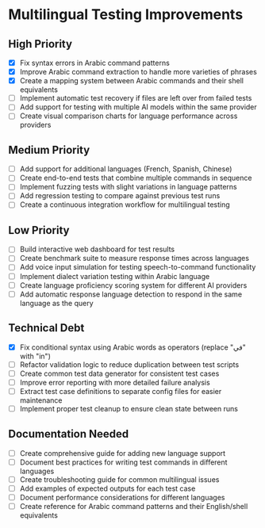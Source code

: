 # Multilingual Testing Improvements

## High Priority

- [x] Fix syntax errors in Arabic command patterns
- [x] Improve Arabic command extraction to handle more varieties of phrases
- [x] Create a mapping system between Arabic commands and their shell equivalents
- [ ] Implement automatic test recovery if files are left over from failed tests
- [ ] Add support for testing with multiple AI models within the same provider
- [ ] Create visual comparison charts for language performance across providers

## Medium Priority

- [ ] Add support for additional languages (French, Spanish, Chinese)
- [ ] Create end-to-end tests that combine multiple commands in sequence
- [ ] Implement fuzzing tests with slight variations in language patterns
- [ ] Add regression testing to compare against previous test runs
- [ ] Create a continuous integration workflow for multilingual testing

## Low Priority

- [ ] Build interactive web dashboard for test results
- [ ] Create benchmark suite to measure response times across languages
- [ ] Add voice input simulation for testing speech-to-command functionality
- [ ] Implement dialect variation testing within Arabic language
- [ ] Create language proficiency scoring system for different AI providers
- [ ] Add automatic response language detection to respond in the same language as the query

## Technical Debt

- [x] Fix conditional syntax using Arabic words as operators (replace "في" with "in")
- [ ] Refactor validation logic to reduce duplication between test scripts
- [ ] Create common test data generator for consistent test cases
- [ ] Improve error reporting with more detailed failure analysis
- [ ] Extract test case definitions to separate config files for easier maintenance
- [ ] Implement proper test cleanup to ensure clean state between runs

## Documentation Needed

- [ ] Create comprehensive guide for adding new language support
- [ ] Document best practices for writing test commands in different languages
- [ ] Create troubleshooting guide for common multilingual issues
- [ ] Add examples of expected outputs for each test case
- [ ] Document performance considerations for different languages
- [ ] Create reference for Arabic command patterns and their English/shell equivalents
